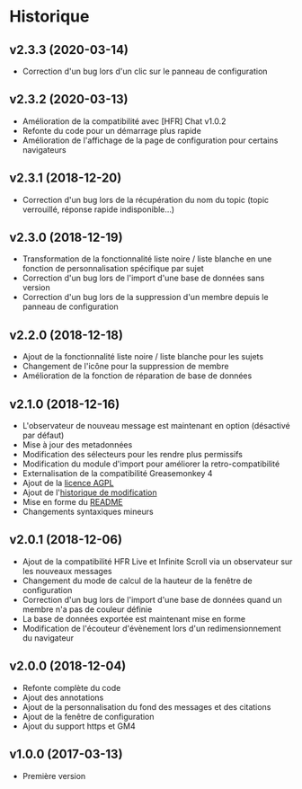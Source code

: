 
# Historique

## v2.3.3 (2020-03-14)
- Correction d'un bug lors d'un clic sur le panneau de configuration

## v2.3.2 (2020-03-13)

- Amélioration de la compatibilité avec [HFR] Chat v1.0.2
- Refonte du code pour un démarrage plus rapide
- Amélioration de l'affichage de la page de configuration pour certains navigateurs

## v2.3.1 (2018-12-20)

- Correction d'un bug lors de la récupération du nom du topic (topic verrouillé, réponse rapide indisponible...)

## v2.3.0 (2018-12-19)

- Transformation de la fonctionnalité liste noire / liste blanche en une fonction de personnalisation spécifique par sujet
- Correction d'un bug lors de l'import d'une base de données sans version
- Correction d'un bug lors de la suppression d'un membre depuis le panneau de configuration

## v2.2.0 (2018-12-18)

- Ajout de la fonctionnalité liste noire / liste blanche pour les sujets
- Changement de l'icône pour la suppression de membre
- Amélioration de la fonction de réparation de base de données

## v2.1.0 (2018-12-16)

- L'observateur de nouveau message est maintenant en option (désactivé par défaut)
- Mise à jour des metadonnées
- Modification des sélecteurs pour les rendre plus permissifs
- Modification du module d'import pour améliorer la retro-compatibilité
- Externalisation de la compatibilité Greasemonkey 4
- Ajout de la [licence AGPL](LICENSE)
- Ajout de l'[historique de modification](CHANGELOG.md)
- Mise en forme du [README](README.md)
- Changements syntaxiques mineurs

## v2.0.1 (2018-12-06)

- Ajout de la compatibilité HFR Live et Infinite Scroll via un observateur sur les nouveaux messages
- Changement du mode de calcul de la hauteur de la fenêtre de configuration
- Correction d'un bug lors de l'import d'une base de données quand un membre n'a pas de couleur définie
- La base de données exportée est maintenant mise en forme
- Modification de l'écouteur d'évènement lors d'un redimensionnement du navigateur

## v2.0.0 (2018-12-04)

- Refonte complète du code
- Ajout des annotations
- Ajout de la personnalisation du fond des messages et des citations
- Ajout de la fenêtre de configuration
- Ajout du support https et GM4

## v1.0.0 (2017-03-13)

- Première version
